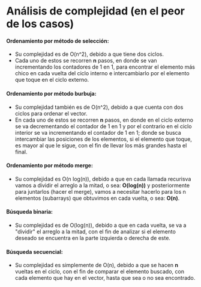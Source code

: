# Análisis de complejidad (en el peor de los casos)

#### Ordenamiento por método de selección:

- Su complejidad es de O(n^2), debido a que tiene dos ciclos. 
- Cada uno de estos se recorren **n** pasos, en donde se van incrementando los contadores de 1 en 1, para encontrar el elemento más chico en cada vuelta del ciclo interno e intercambiarlo por el elemento que toque en el ciclo externo. 

#### Ordenamiento por método burbuja:

- Su complejidad también es de O(n^2), debido a que cuenta con dos ciclos para ordenar el vector.
- En cada uno de estos se recorren **n** pasos, en donde en el ciclo externo se va decrementando el contador de 1 en 1 y por el contrario en el ciclo interior se va incrementando el contador de 1 en 1; donde se busca intercambiar las posiciones de los elementos, si el elemento que toque, es mayor al que le sigue, con el fin de llevar los más grandes hasta el final. 

#### Ordenamiento por método merge:

- Su complejidad es O(n log(n)), debido a que en cada llamada recurisva vamos a dividir el arreglo a la mitad, o sea: **O(log(n))** y posteriormente para juntarlos (hacer el merge), vamos a necesitar hacerlo para los n elementos (subarrays) que obtuvimos en cada vuelta, o sea: **O(n)**.

#### Búsqueda binaria:

- Su complejidad es de O(log(n)), debido a que en cada vuelta, se va a "dividir" el arreglo a la mitad, con el fin de analizar si el elemento deseado se encuentra en la parte izquierda o derecha de este.

#### Búsqueda secuencial:

- Su complejidad es simplemente de O(n), debido a que se hacen **n** vueltas en el ciclo, con el fin de comparar el elemento buscado, con cada elemento que hay en el vector, hasta que sea o no sea encontrado.
